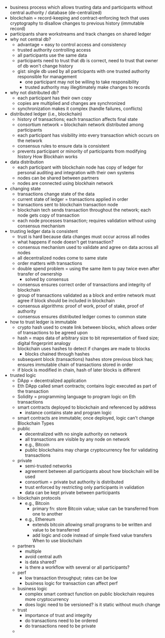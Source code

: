 - business process which allows trusting data and participants without central authority / database (de-centralized)
- blockchain = record-keeping and contract-enforcing tech that uses cryptography to disallow changes to previous history (immutable record)
- participants share workstreams and track changes on shared ledger
- why not central db?
    - advantage = easy to control access and consistency
    - trusted authority controlling access
    - all participants use the same data
    - participants need to trust that db is correct, need to trust that owner of db won't change history
    - gist: single db used by all participants with one trusted authority responsible for management
        - one participant may not be willing to take responsibility
        - trusted authority may illegitimately make changes to records
- why not distributed db?
    - each participant has their own copy
    - copies are multiplied and changes are synchronized
    - synchronization makes it complex (handle failures, conflicts)
- distributed ledger (i.e., blockchain)
    - history of transactions; each transaction affects final state
    - consortium network = blockchain network distributed among participants
    - each participant has visibility into every transaction which occurs on the network
    - consensus rules to ensure data is consistent
    - prevents participant or minority of participants from modifying history
How Blockhain works
- data distribution
    - each participant with blockchain node has copy of ledger for personal auditing and integration with their own systems
    - nodes can be shared between partners
    - nodes are connected using blockhain network
- changing state
    - transactions change state of the data
    - current state of ledger = transactions applied in order
    - transactions sent to blockchain transaction node
    - blockchain tech sends transaction throughout the network; each node gets copy of transaction
    - each node processes transaction; requires validation without using consensus mechanism
- trusting ledger data is consistent
    - trust is hard because data changes must occur across all nodes
    - what happens if node doesn't get transaction?
    - consensus mechanism used to validate and agree on data across all nodes
    - all decentralized nodes come to same state
    - order matters with transactions
    - double spend problem = using the same item to pay twice even after transfer of ownership
        - solved by consensus
    - consensus ensures correct order of transactions and integrity of blockchain
     - group of transactions validated as a block and entire network must agree if block should be included in blockchain
    - consensus algorithms: proof of work, proof of stake, proof of authority
    - consensus ensures distributed ledger comes to common state
- how to trust ledger is immutable
    - crypto hash used to create link between blocks, which allows order of transactions to be agreed upon
    - hash = maps data of arbitrary size to bit representation of fixed size; digital fingerprint analogy
    - blockchain uses hashes to detect if changes are made to blocks
        - blocks chained through hashes
    - subsequent block (transactions) hashes store previous block has; ensures immutable chain of transactions stored in order
    - if block is modified in chain, hash of later blocks is different
- trusted logic
    - DApp = decentralized application
    - Eth DApp called smart contracts; contains logic executed as part of the transaction
    - Solidity = programming language to program logic on Eth transactions
    - smart contracts deployed to blockchain and referenced by address
        - instance contains state and program logic
    - smart contracts are immutable; once deployed, logic can't change
Blockchain Types
    - public
        - decentralized with no single authority on network
        - all transactions are visible by any node on network
        - e.g., Bitcoin
        - public blockchains may charge cryptocurrency fee for validating transactions
    - private
        - semi-trusted networks
        - agreement between all participants about how blockchain will be used
        - consortium = private but authority is distributed
        - trust enforced by restricting only participants in validation
        - data can be kept private between participants
    - blockchain protocols
        - e.g., Bitcoin
            - primary fn: store Bitcoin value; value can be transferred from one to another
        - e.g., Ethereum
            - extends bitcoin allowing small programs to be written and value to be transferred
            - add logic and code instead of simple fixed value transfers
When to use blockchain
    - partners
        - multiple
        - avoid central auth
        - is data shared?
        - is there a workflow with several or all participants?
    - perf
        - low transaction throughput; rates can be low
        - business logic for transaction can affect perf
    - business logic
        - complex smart contract function on public blockchain requires more cryptocurrency
        - does logic need to be versioned? is it static without much change
    - trust
        - importance of trust and integrity
        - do transactions need to be ordered
        - do transactions need to be private
    -